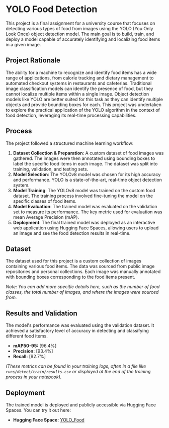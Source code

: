 # YOLO Food Detection

This project is a final assignment for a university course that focuses on detecting various types of food from images using the YOLO (You Only Look Once) object detection model. The main goal is to build, train, and deploy a model capable of accurately identifying and localizing food items in a given image.

## Project Rationale

The ability for a machine to recognize and identify food items has a wide range of applications, from calorie tracking and dietary management to automated checkout systems in restaurants and cafeterias. Traditional image classification models can identify the presence of food, but they cannot localize multiple items within a single image. Object detection models like YOLO are better suited for this task as they can identify multiple objects and provide bounding boxes for each. This project was undertaken to explore the practical application of the YOLO algorithm in the context of food detection, leveraging its real-time processing capabilities.

## Process

The project followed a structured machine learning workflow:

1.  **Dataset Collection & Preparation**: A custom dataset of food images was gathered. The images were then annotated using bounding boxes to label the specific food items in each image. The dataset was split into training, validation, and testing sets.
2.  **Model Selection**: The YOLOv8 model was chosen for its high accuracy and performance. YOLO is a state-of-the-art, real-time object detection system.
3.  **Model Training**: The YOLOv8 model was trained on the custom food dataset. The training process involved fine-tuning the model on the specific classes of food items.
4.  **Model Evaluation**: The trained model was evaluated on the validation set to measure its performance. The key metric used for evaluation was mean Average Precision (mAP).
5.  **Deployment**: The final trained model was deployed as an interactive web application using Hugging Face Spaces, allowing users to upload an image and see the food detection results in real-time.

## Dataset

The dataset used for this project is a custom collection of images containing various food items. The data was sourced from public image repositories and personal collections. Each image was manually annotated with bounding boxes corresponding to the food items present.

*Note: You can add more specific details here, such as the number of food classes, the total number of images, and where the images were sourced from.*

## Results and Validation

The model's performance was evaluated using the validation dataset. It achieved a satisfactory level of accuracy in detecting and classifying different food items.

-   **mAP50-95:** [96.4%]
-   **Precision:** [93.4%]
-   **Recall:** [92.7%]

*(These metrics can be found in your training logs, often in a file like `runs/detect/train/results.csv` or displayed at the end of the training process in your notebook).*

## Deployment

The trained model is deployed and publicly accessible via Hugging Face Spaces. You can try it out here:

-   **Hugging Face Space:** [YOLO_Food](https://huggingface.co/spaces/bil4jay/YOLO_Food)
